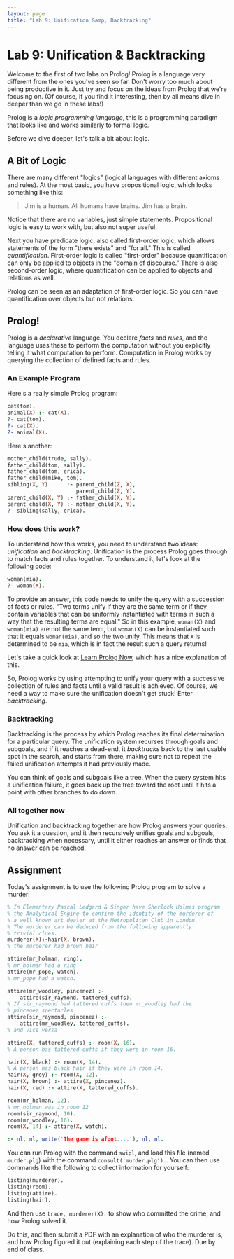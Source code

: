 ```yaml
---
layout: page
title: "Lab 9: Unification &amp; Backtracking"
---
```


# Lab 9: Unification & Backtracking

Welcome to the first of two labs on Prolog! Prolog is a language very different from the ones you've seen so far. Don't worry too much about being productive in it. Just try and focus on the ideas from Prolog that we're focusing on. (Of course, if you find it interesting, then by all means dive in deeper than we go in these labs!)

Prolog is a _logic programming language_, this is a programming paradigm that looks like and works similarly to formal logic.

Before we dive deeper, let's talk a bit about logic.

## A Bit of Logic

There are many different "logics" (logical languages with different axioms and rules). At the most basic, you have propositional logic, which looks something like this:

> Jim is a human.
> All humans have brains.
> Jim has a brain.

Notice that there are no variables, just simple statements. Propositional logic is easy to work with, but also not super useful.

Next you have predicate logic, also called first-order logic, which allows statements of the form "there exists" and "for all." This is called _quantification_. First-order logic is called "first-order" because quantification can only be applied to objects in the "domain of discourse." There is also second-order logic, where quantification can be applied to objects and relations as well.

Prolog can be seen as an adaptation of first-order logic. So you can have quantification over objects but not relations.

## Prolog!

Prolog is a _declarative_ language. You declare _facts_ and _rules_, and the language uses these to perform the computation without you explicitly telling it what computation to perform. Computation in Prolog works by querying the collection of defined facts and rules.

### An Example Program

Here's a really simple Prolog program:

```prolog
cat(tom).
animal(X) :- cat(X).
?- cat(tom).
?- cat(X).
?- animal(X).
```

Here's another:

```prolog
mother_child(trude, sally).
father_child(tom, sally).
father_child(tom, erica).
father_child(mike, tom).
sibling(X, Y)      :- parent_child(Z, X),
                      parent_child(Z, Y).
parent_child(X, Y) :- father_child(X, Y).
parent_child(X, Y) :- mother_child(X, Y).
?- sibling(sally, erica).
```

### How does this work?

To understand how this works, you need to understand two ideas: _unification_ and _backtracking_. Unification is the process Prolog goes through to match facts and rules together. To understand it, let's look at the following code:

```prolog
woman(mia).
?- woman(X).
```

To provide an answer, this code needs to unify the query with a succession of facts or rules. "Two terms unify if they are the same term or if they contain variables that can be uniformly instantiated with terms in such a way that the resulting terms are equal." So in this example, `woman(X)` and `woman(mia)` are not the same term, but `woman(X)` can be instantiated such that it equals `woman(mia)`, and so the two unify. This means that `X` is determined to be `mia`, which is in fact the result such a query returns!

Let's take a quick look at [Learn Prolog Now](http://www.learnprolognow.org/lpnpage.php?pagetype=html&pageid=lpn-htmlse5), which has a nice explanation of this.

So, Prolog works by using attempting to unify your query with a successive collection of rules and facts until a valid result is achieved. Of course, we need a way to make sure the unification doesn't get stuck! Enter _backtracking_.

### Backtracking

Backtracking is the process by which Prolog reaches its final determination for a particular query. The unification system recurses through goals and subgoals, and if it reaches a dead-end, it _backtracks_ back to the last usable spot in the search, and starts from there, making sure not to repeat the failed unification attempts it had previously made.

You can think of goals and subgoals like a tree. When the query system hits a unification failure, it goes back up the tree toward the root until it hits a point with other branches to do down.

### All together now

Unification and backtracking together are how Prolog answers your queries. You ask it a question, and it then recursively unifies goals and subgoals, backtracking when necessary, until it either reaches an answer or finds that no answer can be reached.

## Assignment

Today's assignment is to use the following Prolog program to solve a murder:

```prolog
% In Elementary Pascal Ledgard & Singer have Sherlock Holmes program
% the Analytical Engine to confirm the identity of the murderer of
% a well known art dealer at the Metropolitan Club in London.
% The murderer can be deduced from the following apparently
% trivial clues.
murderer(X):-hair(X, brown).
% the murderer had brown hair

attire(mr_holman, ring).
% mr_holman had a ring
attire(mr_pope, watch).
% mr_pope had a watch.

attire(mr_woodley, pincenez) :-
    attire(sir_raymond, tattered_cuffs).
% If sir_raymond had tattered cuffs then mr_woodley had the
% pincenez spectacles
attire(sir_raymond, pincenez) :-
    attire(mr_woodley, tattered_cuffs).
% and vice versa

attire(X, tattered_cuffs) :- room(X, 16).
% A person has tattered cuffs if they were in room 16.

hair(X, black) :- room(X, 14).
% A person has black hair if they were in room 14.
hair(X, grey) :- room(X, 12).
hair(X, brown) :- attire(X, pincenez).
hair(X, red) :- attire(X, tattered_cuffs).

room(mr_holman, 12).
% mr_holman was in room 12
room(sir_raymond, 10).
room(mr_woodley, 16).
room(X, 14) :- attire(X, watch).

:- nl, nl, write('The game is afoot....'), nl, nl.
```

You can run Prolog with the command `swipl`, and load this file (named `murder.plg`) with the command `consult('murder.plg').`. You can then use commands like the following to collect information for yourself:

```prolog
listing(murderer).
listing(room).
listing(attire).
listing(hair).
```

And then use `trace, murderer(X).` to show who committed the crime, and how Prolog solved it.

Do this, and then submit a PDF with an explanation of who the murderer is, and how Prolog figured it out (explaining each step of the trace). Due by end of class.

